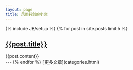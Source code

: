 ```yaml
---
layout: page
title: 风雨钝剑的小窝
---
```

{% include JB/setup %}
{% for post in site.posts limit:5 %}
<h2><a class="post_title" href="{{post.url}}">{{post.title}}</a></h2>
<div class="post-content">{{post.content}}</div>
---
{% endfor %} 
[更多文章](categories.html)
